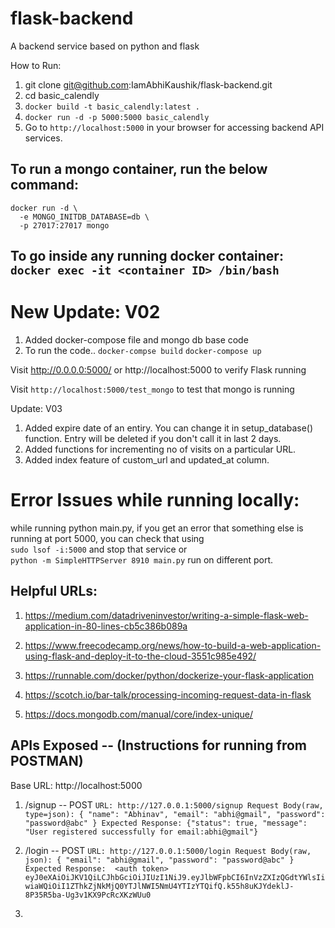# flask-backend
A backend service based on python and flask

How to Run:

1. git clone git@github.com:IamAbhiKaushik/flask-backend.git
2. cd basic_calendly
3. `docker build -t basic_calendly:latest .`
4. `docker run -d -p 5000:5000 basic_calendly`
5. Go to `http://localhost:5000` in your browser for accessing backend API services.

## To run a mongo container, run the below command:
```
docker run -d \
  -e MONGO_INITDB_DATABASE=db \
  -p 27017:27017 mongo
```

## To go inside any running docker container: `docker exec -it <container ID> /bin/bash`


# New Update: V02
1. Added docker-compose file and mongo db base code
2. To run the code.. 
`docker-compse build`
`docker-compose up` 

Visit http://0.0.0.0:5000/ or http://localhost:5000 to verify Flask running

Visit `http://localhost:5000/test_mongo` to test that mongo is running

Update: V03
1. Added expire date of an entiry. You can change it in setup_database() function. Entry will be deleted if you don't call it in last 2 days.
2. Added functions for incrementing no of visits on a particular URL.
3. Added index feature of custom_url and updated_at column.


#	Error Issues while running locally:
while running python main.py, if you get an error that something else is running at port 5000, 
you can check that using <br>
`sudo lsof -i:5000`
and stop that service or <br>
`python -m SimpleHTTPServer 8910 main.py` run on different port. 


## Helpful URLs: 
1. https://medium.com/datadriveninvestor/writing-a-simple-flask-web-application-in-80-lines-cb5c386b089a
2. https://www.freecodecamp.org/news/how-to-build-a-web-application-using-flask-and-deploy-it-to-the-cloud-3551c985e492/

3. https://runnable.com/docker/python/dockerize-your-flask-application
4. https://scotch.io/bar-talk/processing-incoming-request-data-in-flask
5. https://docs.mongodb.com/manual/core/index-unique/


## APIs Exposed -- (Instructions for running from POSTMAN)
Base URL: http://localhost:5000

1. /signup -- POST
`URL: http://127.0.0.1:5000/signup
Request Body(raw, type=json):
{
    "name": "Abhinav",
    "email": "abhi@gmail",
    "password": "password@abc"
}
Expected Response:
{"status": true, "message": "User registered successfully for email:abhi@gmail"}
`

2. /login -- POST
`URL: http://127.0.0.1:5000/login
Request Body(raw, json):
{
    "email": "abhi@gmail",
    "password": "password@abc"
}
Expected Response:  <auth token>
eyJ0eXAiOiJKV1QiLCJhbGciOiJIUzI1NiJ9.eyJlbWFpbCI6InVzZXIzQGdtYWlsIiwiaWQiOiI1ZThkZjNkMjQ0YTJlNWI5NmU4YTIzYTQifQ.k55h8uKJYdeklJ-8P35R5ba-Ug3v1KX9PcRcXKzWUu0
`

3. 
